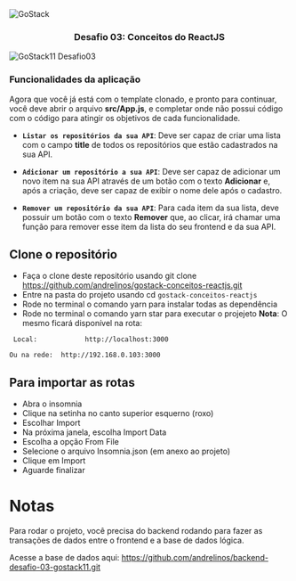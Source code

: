 <img alt="GoStack" src="https://storage.googleapis.com/golden-wind/bootcamp-gostack/header-desafios.png" />

<h3 align="center">
  Desafio 03: Conceitos do ReactJS
</h3>

![GoStack11 Desafio03]([link-to-image](https://github.com/andrelinos/gostack-conceitos-reactjs/blob/master/desafio03gostack11.png))


### Funcionalidades da aplicação

Agora que você já está com o template clonado, e pronto para continuar, você deve abrir o arquivo **src/App.js**, e completar onde não possui código com o código para atingir os objetivos de cada funcionalidade.

- **`Listar os repositórios da sua API`**: Deve ser capaz de criar uma lista com o campo **title** de todos os repositórios que estão cadastrados na sua API.

- **`Adicionar um repositório a sua API`**: Deve ser capaz de adicionar um novo item na sua API através de um botão com o texto **Adicionar** e, após a criação, deve ser capaz de exibir o nome dele após o cadastro.

- **`Remover um repositório da sua API`**: Para cada item da sua lista, deve possuir um botão com o texto **Remover** que, ao clicar, irá chamar uma função para remover esse item da lista do seu frontend e da sua API.

## Clone o repositório

- Faça o clone deste repositório usando git clone https://github.com/andrelinos/gostack-conceitos-reactjs.git
- Entre na pasta do projeto usando cd `gostack-conceitos-reactjs`
- Rode no terminal o comando yarn para instalar todas as dependência
- Rode no terminal o comando yarn star para executar o projejeto
**Nota**: O mesmo ficará disponível na rota:

 ` Local:            http://localhost:3000`

`Ou na rede:  http://192.168.0.103:3000`

## Para importar as rotas
- Abra o insomnia
- Clique na setinha no canto superior esquerno (roxo)
- Escolhar Import
- Na próxima janela, escolha Import Data
- Escolha a opção From File
- Selecione o arquivo Insomnia.json (em anexo ao projeto)
- Clique em Import
- Aguarde finalizar

# Notas
Para rodar o projeto, você precisa do backend rodando para fazer as transações de dados entre o frontend e a base de dados lógica.

Acesse a base de dados aqui:
https://github.com/andrelinos/backend-desafio-03-gostack11.git
